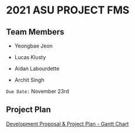 # 2021 ASU PROJECT FMS

## Team Members

- Yeongbae Jeon

- Lucas Klusty

- Aidan Labourdette

- Archit Singh

`Due Date:` November 23rd

## Project Plan

[Development Proposal & Project Plan - Gantt Chart](https://docs.google.com/spreadsheets/d/1D6kDhF1eTtt21tKunsXPRh3NXlVYMxNgV_Ybzh04vg4/edit?usp=sharing)
  